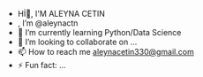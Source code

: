 - Hİ👋, I'M ALEYNA CETIN
- , I’m @aleynactn
- 🌱 I’m currently learning Python/Data Science
- 💞️ I’m looking to collaborate on ...
- 📫 How to reach me aleynacetin330@gmail.com
- ⚡ Fun fact: ...

<!---
aleynactn/aleynactn is a ✨ special ✨ repository because its `README.md` (this file) appears on your GitHub profile.
You can click the Preview link to take a look at your changes.
--->
